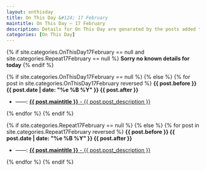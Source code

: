 ```yaml
---
layout: onthisday
title: On This Day &#124; 17 February
maintitle: On This Day — 17 February
description: Details for On This Day are genarated by the posts added to the website so the content is subject to changes/updates over time.
categories: [On This Day]
---
```


{% if site.categories.OnThisDay17February == null and site.categories.Repeat17February == null %}
<strong>Sorry no known details for today</strong>
{% endif %}

{% if site.categories.OnThisDay17February == null %}
{% else %}
{% for post in site.categories.OnThisDay17February reversed %}
<strong>{{ post.before }} {{ post.date | date: "%e %B %Y" }} {{ post.after }}</strong>
<ul>
<li> ——: <a href="{{ post.url }}"><strong>{{ post.maintitle }}</strong> - {{ post.post_description }}</a></li>
</ul>
{% endfor %}
{% endif %}

{% if site.categories.Repeat17February == null %}
{% else %}
{% for post in site.categories.Repeat17February reversed %}
<strong>{{ post.before }} {{ post.date | date: "%e %B %Y" }} {{ post.after }}</strong>
<ul>
<li> ——: <a href="{{ post.url }}"><strong>{{ post.maintitle }}</strong> - {{ post.post_description }}</a></li>
</ul>
{% endfor %}
{% endif %}
